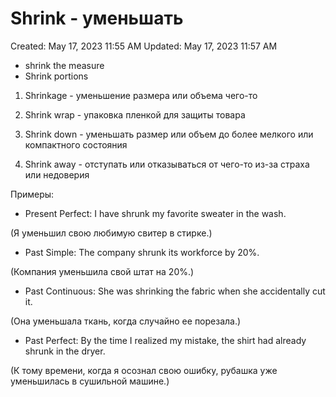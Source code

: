 # Shrink - уменьшать

Created: May 17, 2023 11:55 AM
Updated: May 17, 2023 11:57 AM

- shrink the measure
- Shrink portions

1. Shrinkage - уменьшение размера или объема чего-то

2. Shrink wrap - упаковка пленкой для защиты товара

3. Shrink down - уменьшать размер или объем до более мелкого или компактного состояния

4. Shrink away - отступать или отказываться от чего-то из-за страха или недоверия

Примеры:

- Present Perfect: I have shrunk my favorite sweater in the wash.

(Я уменьшил свою любимую свитер в стирке.)

- Past Simple: The company shrunk its workforce by 20%.

(Компания уменьшила свой штат на 20%.)

- Past Continuous: She was shrinking the fabric when she accidentally cut it.

(Она уменьшала ткань, когда случайно ее порезала.)

- Past Perfect: By the time I realized my mistake, the shirt had already shrunk in the dryer.

(К тому времени, когда я осознал свою ошибку, рубашка уже уменьшилась в сушильной машине.)